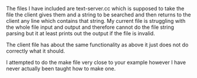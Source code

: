 The files I have included are text-server.cc which is supposed to take the file the client gives them and a string to be searched and then returns to the client any line which contains that string. My current file is struggling with the whole file input and output and therefore cannot do the file string parsing but it at least prints out the output if the file is invalid.

The client file has about the same functionality as above it just does not do correctly what it should.

I attempted to do the make file very close to your example however I have never actually been taught how to make one. 
